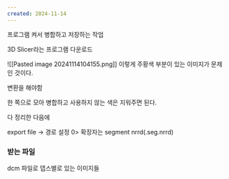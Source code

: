 ```yaml
---
created: 2024-11-14
---
```

프로그램 켜서 병합하고 저장하는 작업

3D Slicer라는 프로그램 다운로드

![[Pasted image 20241114104155.png]]
이렇게 주황색 부분이 있는 이미지가 문제인 것이다.

변환을 해야함

한 쪽으로 모아 병합하고 사용하지 않는 색은 지워주면 된다.

다 정리한 다음에

export file -> 경로 설정 0> 확장자는 segment nrrd(.seg.nrrd)

### 받는 파일
dcm 파일로 뎁스별로 있는 이미지들